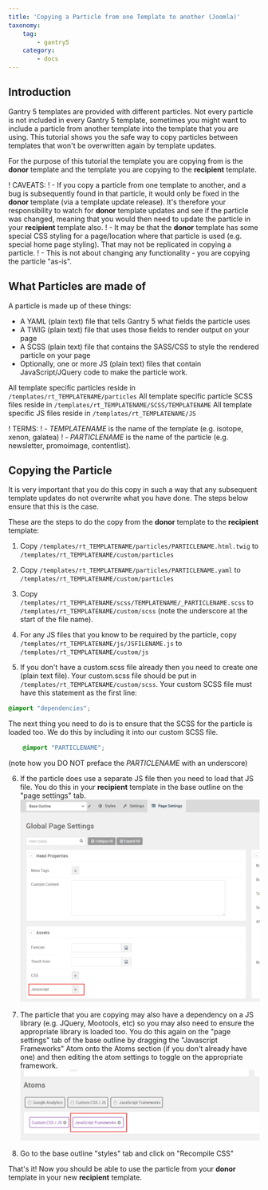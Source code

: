 ```yaml
---
title: 'Copying a Particle from one Template to another (Joomla)'
taxonomy:
    tag:
        - gantry5
    category:
        - docs
---
```


## Introduction

Gantry 5 templates are provided with different particles. Not every particle is not included in every Gantry 5 template, sometimes you might want to include a particle from another template into the template that you are using. This tutorial shows you the safe way to copy particles between templates that won't be overwritten again by template updates.

For the purpose of this tutorial the template you are copying from is the **donor** template and the template you are copying to the **recipient** template.

! CAVEATS: 
! - If you copy a particle from one template to another, and a bug is subsequently found in that particle, it would only be fixed in the **donor** template (via a template update release). It's therefore your responsibility to watch for **donor** template updates and see if the particle was changed, meaning that you would then need to update the particle in your **recipient** template also.
! -  It may be that the **donor** template has some special CSS styling for a page/location where that particle is used (e.g. special home page styling). That may not be replicated in copying a particle.
! - This is not about changing any functionality - you are copying the particle "as-is".

## What Particles are made of

A particle is made up of these things:

-  A YAML (plain text) file that tells Gantry 5 what fields the particle uses
-  A TWIG (plain text) file that uses those fields to render output on your page
-  A SCSS (plain text) file that contains the SASS/CSS to style the rendered particle on your page
-  Optionally, one or more JS (plain text) files that contain JavaScript/JQuery code to make the particle work.

All template specific particles reside in ```/templates/rt_TEMPLATENAME/particles```
All template specific particle SCSS files reside in ```/templates/rt_TEMPLATENAME/SCSS/TEMPLATENAME```
All template specific JS files reside in ```/templates/rt_TEMPLATENAME/JS```

! TERMS:
! - *TEMPLATENAME* is the name of the template (e.g. isotope, xenon, galatea)
! - *PARTICLENAME* is the name of the particle (e.g. newsletter, promoimage, contentlist).

## Copying the Particle

It is very important that you do this copy in such a way that any subsequent template updates do not overwrite what you have done. The steps below ensure that this is the case.

These are the steps to do the copy from the **donor** template to the **recipient** template:

1. Copy ```/templates/rt_TEMPLATENAME/particles/PARTICLENAME.html.twig``` to ```/templates/rt_TEMPLATENAME/custom/particles```

2. Copy ```/templates/rt_TEMPLATENAME/particles/PARTICLENAME.yaml``` to ```/templates/rt_TEMPLATENAME/custom/particles```

3. Copy ```/templates/rt_TEMPLATENAME/scss/TEMPLATENAME/_PARTICLENAME.scss``` to ```/templates/rt_TEMPLATENAME/custom/scss``` (note the underscore at the start of the file name).

4. For any JS files that you know to be required by the particle, copy ```/templates/rt_TEMPLATENAME/js/JSFILENAME.js``` to ```/templates/rt_TEMPLATENAME/custom/js```

5. If you don't have a custom.scss file already then you need to create one (plain text file). Your custom.scss file should be put in ```/templates/rt_TEMPLATENAME/custom/scss```. Your custom SCSS file must have this statement as the first line:
```css
@import "dependencies";
```
The next thing you need to do is to ensure that the SCSS for the particle is loaded too. We do this by including it into our custom SCSS file.
```css
    @import "PARTICLENAME";
```
(note how you DO NOT preface the *PARTICLENAME* with an underscore)

6. If the particle does use a separate JS file then you need to load that JS file. You do this in your **recipient** template in the base outline on the "page settings" tab.
![](copy-particle_1.png)

7. The particle that you are copying may also have a dependency on a JS library (e.g. JQuery, Mootools, etc) so you may also need to ensure the appropriate library is loaded too. You do this again on the "page settings" tab of the base outline by dragging the "Javascript Frameworks" Atom onto the Atoms section (if you don't already have one) and then editing the atom settings to toggle on the appropriate framework.
![](copy-particle_2.png)

8. Go to the base outline "styles" tab and click on "Recompile CSS"

That's it! Now you should be able to use the particle from your **donor** template in your new **recipient** template.